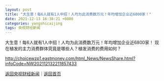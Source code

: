 ```yaml
---
layout: post
title: "大生意！每6人就有1人中招！人均为此消费数万元！年均增加企业近6800家！"
date: 2021-12-13 16:38:21 +0800
categories: yangshicaijing
tags: 央视财经新闻
---
```

大生意！每6人就有1人中招！人均为此消费数万元！年均增加企业近6800家！
现在植发的主力消费群体究竟是哪些人？植发消费的费用如何？

<http://choicewzp1.eastmoney.com/html_News/NewsShare.html?infoCode=NW202112132211857433>

[返回央视财经新闻](//finews.withounder.com/yangshicaijing/)｜[返回首页](//finews.withounder.com/)